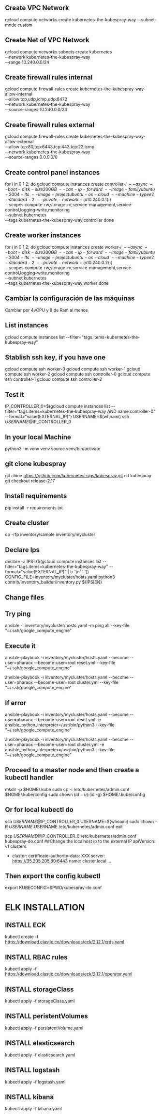 ## Create VPC Network
gcloud compute networks create kubernetes-the-kubespray-way --subnet-mode custom
## Create Net of VPC Network
gcloud compute networks subnets create kubernetes \
  --network kubernetes-the-kubespray-way \
  --range 10.240.0.0/24
## Create firewall rules internal
gcloud compute firewall-rules create kubernetes-the-kubespray-way-allow-internal \
  --allow tcp,udp,icmp,udp:8472 \
  --network kubernetes-the-kubespray-way \
  --source-ranges 10.240.0.0/24
## Create firewall rules external
gcloud compute firewall-rules create kubernetes-the-kubespray-way-allow-external \
  --allow tcp:80,tcp:6443,tcp:443,tcp:22,icmp \
  --network kubernetes-the-kubespray-way \
  --source-ranges 0.0.0.0/0

## Create control panel instances
for i in 0 1 2; do
  gcloud compute instances create controller-${i} \
    --async \
    --boot-disk-size 200GB \
    --can-ip-forward \
    --image-family ubuntu-2004-lts \
    --image-project ubuntu-os-cloud \
    --machine-type e2-standard-2 \
    --private-network-ip 10.240.0.1${i} \
    --scopes compute-rw,storage-ro,service-management,service-control,logging-write,monitoring \
    --subnet kubernetes \
    --tags kubernetes-the-kubespray-way,controller
done

## Create worker instances
for i in 0 1 2; do
  gcloud compute instances create worker-${i} \
    --async \
    --boot-disk-size 200GB \
    --can-ip-forward \
    --image-family ubuntu-2004-lts \
    --image-project ubuntu-os-cloud \
    --machine-type e2-standard-2 \
    --private-network-ip 10.240.0.2${i} \
    --scopes compute-rw,storage-ro,service-management,service-control,logging-write,monitoring \
    --subnet kubernetes \
    --tags kubernetes-the-kubespray-way,worker
done

## Cambiar la configuración de las máquinas
Cambiar por 4vCPU y 8 de Ram al menos

## List instances
gcloud compute instances list --filter="tags.items=kubernetes-the-kubespray-way"

## Stablish ssh key, if you have one
gcloud compute ssh worker-0
gcloud compute ssh worker-1
gcloud compute ssh worker-2
gcloud compute ssh controller-0
gcloud compute ssh controller-1
gcloud compute ssh controller-2
## Test it 
IP_CONTROLLER_0=$(gcloud compute instances list  --filter="tags.items=kubernetes-the-kubespray-way AND name:controller-0" --format="value(EXTERNAL_IP)")
USERNAME=$(whoami)
ssh $USERNAME@$IP_CONTROLLER_0
## In your local Machine
python3 -m venv venv
source venv/bin/activate
## git clone kubespray
git clone https://github.com/kubernetes-sigs/kubespray.git
cd kubespray
git checkout release-2.17
## Install requirements
pip install -r requirements.txt
## Create cluster
cp -rfp inventory/sample inventory/mycluster
## Declare Ips
declare -a IPS=($(gcloud compute instances list --filter="tags.items=kubernetes-the-kubespray-way" --format="value(EXTERNAL_IP)"  | tr '\n' ' '))
CONFIG_FILE=inventory/mycluster/hosts.yaml python3 contrib/inventory_builder/inventory.py ${IPS[@]}
## Change files
## Try ping
ansible -i inventory/mycluster/hosts.yaml -m ping all --key-file "~/.ssh/google_compute_engine"

## Execute it 

ansible-playbook -i inventory/mycluster/hosts.yaml --become --user=pharaox --become-user=root reset.yml --key-file "~/.ssh/google_compute_engine"

ansible-playbook -i inventory/mycluster/hosts.yaml --become --user=pharaox --become-user=root cluster.yml --key-file "~/.ssh/google_compute_engine"

## If error
ansible-playbook -i inventory/mycluster/hosts.yaml --become --user=pharaox --become-user=root reset.yml -e ansible_python_interpreter=/usr/bin/python3 --key-file "~/.ssh/google_compute_engine"

ansible-playbook -i inventory/mycluster/hosts.yaml --become --user=pharaox --become-user=root cluster.yml -e ansible_python_interpreter=/usr/bin/python3 --key-file "~/.ssh/google_compute_engine"

## Proceed to a master node and then create a kubectl handler
mkdir -p $HOME/.kube
sudo cp -i /etc/kubernetes/admin.conf $HOME/.kube/config
sudo chown $(id -u):$(id -g) $HOME/.kube/config

## Or for local kubectl do
ssh $USERNAME@$IP_CONTROLLER_0
USERNAME=$(whoami)
sudo chown -R $USERNAME:$USERNAME /etc/kubernetes/admin.conf
exit

scp $USERNAME@$IP_CONTROLLER_0:/etc/kubernetes/admin.conf kubespray-do.conf
##Change the localhost ip to the external IP
apiVersion: v1
clusters:
- cluster:
    certificate-authority-data: XXX
    server: https://35.205.205.80:6443
  name: cluster.local
...
## Then export the config kubectl
export KUBECONFIG=$PWD/kubespray-do.conf

# ELK INSTALLATION

## INSTALL ECK
kubectl create -f https://download.elastic.co/downloads/eck/2.12.1/crds.yaml

## INSTALL RBAC rules
kubectl apply -f https://download.elastic.co/downloads/eck/2.12.1/operator.yaml

## INSTALL storageClass
kubectl apply -f storageClass.yaml

## INSTALL peristentVolumes
kubectl apply -f persistentVolume.yaml

## INSTALL elasticsearch
kubectl apply -f elasticsearch.yaml

## INSTALL logstash
kubectl apply -f logstash.yaml

## INSTALL kibana
kubectl apply -f kibana.yaml

